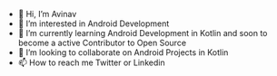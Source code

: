 - 👋 Hi, I’m Avinav
- 👀 I’m interested in Android Development
- 🌱 I’m currently learning Android Development in Kotlin and soon to become a active Contributor to Open Source
- 💞️ I’m looking to collaborate on Android Projects in Kotlin
- 📫 How to reach me Twitter or Linkedin 

<!---
avinav1237/avinav1237 is a ✨ special ✨ repository because its `README.md` (this file) appears on your GitHub profile.
You can click the Preview link to take a look at your changes.
--->

